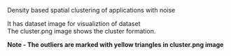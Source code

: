Density based spatial clustering of applications with noise

It has dataset image for visualiztion of dataset<br>
The cluster.png image shows the cluster formation.<br>

**Note - The outliers are marked with yellow triangles in cluster.png image**
